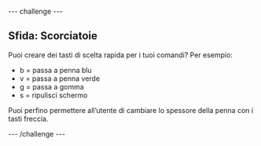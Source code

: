 --- challenge ---

## Sfida: Scorciatoie

Puoi creare dei tasti di scelta rapida per i tuoi comandi? Per esempio:

+ b = passa a penna blu
+ v = passa a penna verde
+ g = passa a gomma
+ s = ripulisci schermo

Puoi perfino permettere all’utente di cambiare lo spessore della penna con i tasti freccia.

--- /challenge ---